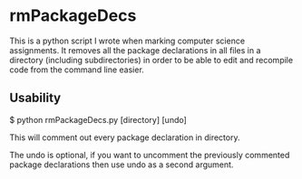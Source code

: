 rmPackageDecs
=============

This is a python script I wrote when marking computer science assignments. 
It removes all the package declarations in all files in a directory 
(including subdirectories) in order to be able to edit and recompile code from the command line easier.

Usability
-------------

$ python rmPackageDecs.py [directory] [undo]

This will comment out every package declaration in directory.

The undo is optional, if you want to uncomment the previously commented 
package declarations then use undo as a second argument.
